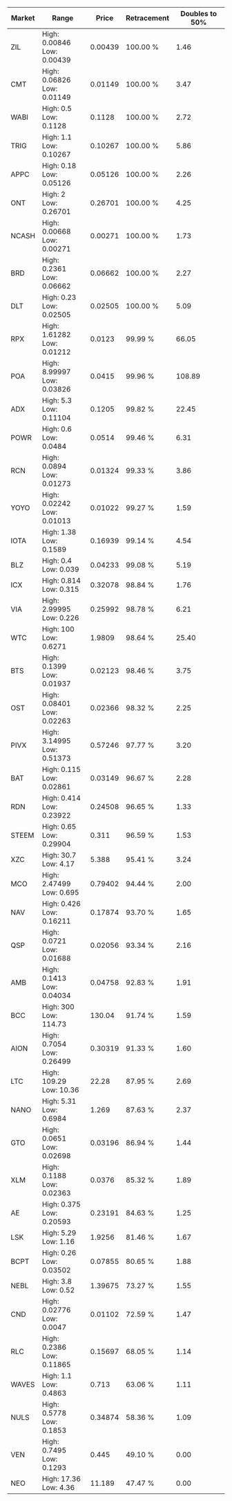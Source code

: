| Market | Range | Price| Retracement | Doubles to 50% |
| --- | --- | --- | --- | --- |
| ZIL | High: 0.00846<br />Low: 0.00439 | 0.00439 | 100.00 % | 1.46 |
| CMT | High: 0.06826<br />Low: 0.01149 | 0.01149 | 100.00 % | 3.47 |
| WABI | High: 0.5<br />Low: 0.1128 | 0.1128 | 100.00 % | 2.72 |
| TRIG | High: 1.1<br />Low: 0.10267 | 0.10267 | 100.00 % | 5.86 |
| APPC | High: 0.18<br />Low: 0.05126 | 0.05126 | 100.00 % | 2.26 |
| ONT | High: 2<br />Low: 0.26701 | 0.26701 | 100.00 % | 4.25 |
| NCASH | High: 0.00668<br />Low: 0.00271 | 0.00271 | 100.00 % | 1.73 |
| BRD | High: 0.2361<br />Low: 0.06662 | 0.06662 | 100.00 % | 2.27 |
| DLT | High: 0.23<br />Low: 0.02505 | 0.02505 | 100.00 % | 5.09 |
| RPX | High: 1.61282<br />Low: 0.01212 | 0.0123 | 99.99 % | 66.05 |
| POA | High: 8.99997<br />Low: 0.03826 | 0.0415 | 99.96 % | 108.89 |
| ADX | High: 5.3<br />Low: 0.11104 | 0.1205 | 99.82 % | 22.45 |
| POWR | High: 0.6<br />Low: 0.0484 | 0.0514 | 99.46 % | 6.31 |
| RCN | High: 0.0894<br />Low: 0.01273 | 0.01324 | 99.33 % | 3.86 |
| YOYO | High: 0.02242<br />Low: 0.01013 | 0.01022 | 99.27 % | 1.59 |
| IOTA | High: 1.38<br />Low: 0.1589 | 0.16939 | 99.14 % | 4.54 |
| BLZ | High: 0.4<br />Low: 0.039 | 0.04233 | 99.08 % | 5.19 |
| ICX | High: 0.814<br />Low: 0.315 | 0.32078 | 98.84 % | 1.76 |
| VIA | High: 2.99995<br />Low: 0.226 | 0.25992 | 98.78 % | 6.21 |
| WTC | High: 100<br />Low: 0.6271 | 1.9809 | 98.64 % | 25.40 |
| BTS | High: 0.1399<br />Low: 0.01937 | 0.02123 | 98.46 % | 3.75 |
| OST | High: 0.08401<br />Low: 0.02263 | 0.02366 | 98.32 % | 2.25 |
| PIVX | High: 3.14995<br />Low: 0.51373 | 0.57246 | 97.77 % | 3.20 |
| BAT | High: 0.115<br />Low: 0.02861 | 0.03149 | 96.67 % | 2.28 |
| RDN | High: 0.414<br />Low: 0.23922 | 0.24508 | 96.65 % | 1.33 |
| STEEM | High: 0.65<br />Low: 0.29904 | 0.311 | 96.59 % | 1.53 |
| XZC | High: 30.7<br />Low: 4.17 | 5.388 | 95.41 % | 3.24 |
| MCO | High: 2.47499<br />Low: 0.695 | 0.79402 | 94.44 % | 2.00 |
| NAV | High: 0.426<br />Low: 0.16211 | 0.17874 | 93.70 % | 1.65 |
| QSP | High: 0.0721<br />Low: 0.01688 | 0.02056 | 93.34 % | 2.16 |
| AMB | High: 0.1413<br />Low: 0.04034 | 0.04758 | 92.83 % | 1.91 |
| BCC | High: 300<br />Low: 114.73 | 130.04 | 91.74 % | 1.59 |
| AION | High: 0.7054<br />Low: 0.26499 | 0.30319 | 91.33 % | 1.60 |
| LTC | High: 109.29<br />Low: 10.36 | 22.28 | 87.95 % | 2.69 |
| NANO | High: 5.31<br />Low: 0.6984 | 1.269 | 87.63 % | 2.37 |
| GTO | High: 0.0651<br />Low: 0.02698 | 0.03196 | 86.94 % | 1.44 |
| XLM | High: 0.1188<br />Low: 0.02363 | 0.0376 | 85.32 % | 1.89 |
| AE | High: 0.375<br />Low: 0.20593 | 0.23191 | 84.63 % | 1.25 |
| LSK | High: 5.29<br />Low: 1.16 | 1.9256 | 81.46 % | 1.67 |
| BCPT | High: 0.26<br />Low: 0.03502 | 0.07855 | 80.65 % | 1.88 |
| NEBL | High: 3.8<br />Low: 0.52 | 1.39675 | 73.27 % | 1.55 |
| CND | High: 0.02776<br />Low: 0.0047 | 0.01102 | 72.59 % | 1.47 |
| RLC | High: 0.2386<br />Low: 0.11865 | 0.15697 | 68.05 % | 1.14 |
| WAVES | High: 1.1<br />Low: 0.4863 | 0.713 | 63.06 % | 1.11 |
| NULS | High: 0.5778<br />Low: 0.1853 | 0.34874 | 58.36 % | 1.09 |
| VEN | High: 0.7495<br />Low: 0.1293 | 0.445 | 49.10 % | 0.00 |
| NEO | High: 17.36<br />Low: 4.36 | 11.189 | 47.47 % | 0.00 |
